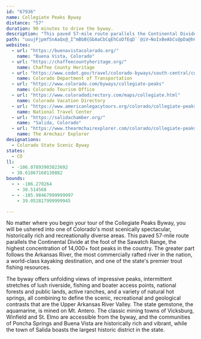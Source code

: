```yaml
---
id: "67936"
name: Collegiate Peaks Byway
distance: "57"
duration: 90 minutes to drive the byway.
description: "This paved 57-mile route parallels the Continental Divide at the foot of the Sawatch Range, the highest concentration of 14,000+ foot peaks in the country."
path: "uuujFjpmfSnAaQx@_I^mBbB{GbAaCbCqEhCoDfEqD``@iV~NoIxBeAbCs@pDa@hCCdCH`F^rg@nFfCJxAEdCYvA_@~B_A~^uU`JcGvDcDrDmDfG{Hf_CqkD`d@sx@vDyF|[i`@pDqDfDiCx@a@lI_DbH{B|DmBvCqCbBaCnA_Cv@qBp@gCn@aFXmJ?}OHsCNm@x@mAjL_NfHiI|E_FhS_`@rDuH|@eDz@eAl@Uxp@E`At@o@vBe@tEYbgD?zENxHTxC`Ftb@xD~a@h@vIbC~WfIfcApGts@bFxp@rAnN`K`oAyDL}D~@eM~EiCfBk@r@}@jAkCfFyAmAuAm@cCKgvC_@eFDgCIqDNiCb@gCpAmB~AgFrH_ClB_C~@mBXiA@yAIkGcAmZ_Gq[}FiEk@wGa@{GCmGX_u@xJyiAtNwGd@uJ@gFSwIeAofBqXwYaEec@aHgFk@mF?gDZmCd@}Y`GeLpCsDlAkPxH}Al@iFxAmEv@_cAvLqGbAohC|g@mH|@qJRu^s@}EQsE[mh@gHmG_@az@H}ENaJ`AoS~EiC^mC@mCScBa@mCeA{Aw@o^yXgFkC_Ds@kCYeCCibANuQO}Da@iAYqp@{VaHsB_C[aFJo^nB}BVeCx@iCrAyAdAiBdBwf@fh@gF`HgDlF}DzH_ItN{D|HsMzVaFlHkCxC{CtBqFjCuMjD}EbA}DvA_CrAcCfBiBdCqAxBoG`Nw@nA_CrCwCxB{E|AuATeCP_DGkR}ByEM}DLwVrBud@[aF?iCLcCZqGpA_S~EkI`Ccc@lKaO`EgG`Ca]rQgg@nRoVbJe]tTiClAqKlDcM~E{qAhu@yE`DyDtD}EjHiQ|XwCrDyEfE{\\vVkNrKaHrE}Az@qFpBiZ`JwDxBcDbDaG`KmBvBcCrAmMfDmBr@wElCiFzEeLtLqIrKeA~@mAr@oAj@sAXyAJqh@O_AN}@Xu@d@wEhFq@d@}DdB}@l@_E`EqGpEwFzBsWhI{FvAaK`Aqm@vE}i@tEsCr@_Bp@qXpOma@zU{_@dTmeBhbAuEtBiXlJwD~AiAp@yA`AoCpCqLbOmBrBoMzKcEfDoAr@qEjBiDt@iKbByDx@iBl@uDpB{FzDcDlB}E`B}Ej@_RfAuH~@u^fIiBr@sA~@oBvBiKzL{B|Cs@|Ae@fB]`CmCxi@e@pEo@lDiC|HiCxE{BrCyEjF{FtFyA~@{B`AsCj@}ALaDHoEi@_DeAcBgAcAy@mGgGeJmHgCs@oBGgCXkBx@o@^iAfAaG~HwBfDeCbDwCrCoA~@eIpDiVlGiAj@o@f@yA~A_AzAmB~Fu@zAcAhAgElCoAzAsAjCs@`DiDr\\K~@c@pAmAfBmHzGmExFmA`B_BrCcDrGmBbCkAt@cA^uQrF{AXuCDyLWaBJsA\\mAf@oD~BcBx@kFnB}HxBi@XeA~@iAjBm@jC"
websites:
  - url: "https://buenavistacolorado.org/"
    name: "Buena Vista, Colorado"
  - url: "https://chaffeecountyheritage.org/"
    name: Chaffee County Heritage
  - url: "https://www.codot.gov/travel/colorado-byways/south-central/collegiate-peaks"
    name: Colorado Department of Transportation
  - url: "https://www.colorado.com/byways/collegiate-peaks"
    name: Colorado Tourism Office
  - url: "https://www.coloradodirectory.com/maps/collegiate.html"
    name: Colorado Vacation Directory
  - url: "https://www.americanlegacytours.org/colorado/collegiate-peaks-road-trip/"
    name: National Travel Center
  - url: "https://salidachamber.org/"
    name: "Salida, Colorado"
  - url: "https://www.thearmchairexplorer.com/colorado/collegiate-peaks-scenic-byway.php"
    name: The Armchair Explorer
designations:
  - Colorado State Scenic Byway
states:
  - CO
ll:
  - -106.07893903023692
  - 38.61867168130882
bounds:
  - - -106.270264
    - 38.514568
  - - -105.98467999999997
    - 39.052817999999945

---
```


No matter where you begin your tour of the Collegiate Peaks Byway, you will be ushered into one of Colorado's most scenically spectacular, historically rich and recreationally diverse areas. This paved 57-mile route parallels the Continental Divide at the foot of the Sawatch Range, the highest concentration of 14,000+ foot peaks in the country. The greater part follows the Arkansas River, the most commercially rafted river in the nation, a world-class kayaking destination, and one of the state's premier trout fishing resources.

The byway offers unfolding views of impressive peaks, intermittent stretches of lush riverside, fishing and boater access points, national forests and public lands, active ranches, and a variety of natural hot springs, all combining to define the scenic, recreational and geological contrasts that are the Upper Arkansas River Valley. The state gemstone, the aquamarine, is mined on Mt. Antero. The classic mining towns of Vicksburg, Winfield and St. Elmo are accessible from the byway, and the communities of Poncha Springs and Buena Vista are historically rich and vibrant, while the town of Salida boasts the largest historic district in the state.
